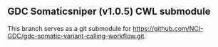 GDC Somaticsniper (v1.0.5) CWL submodule
---
This branch serves as a git submodule for https://github.com/NCI-GDC/gdc-somatic-variant-calling-workflow.git.
